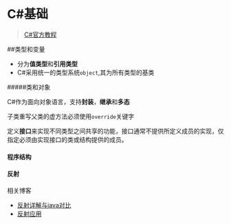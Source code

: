 # C#基础

>[C#官方教程](https://learn.microsoft.com/zh-cn/dotnet/csharp/tour-of-csharp/)

##类型和变量  



* 分为**值类型**和**引用类型**
* C#采用统一的类型系统`object`,其为所有类型的基类

#####类和对象

C#作为面向对象语言，支持**封装**，**继承**和**多态**

子类重写父类的虚方法必须使用`override`关键字

定义**接口**来实现不同类型之间共享的功能，接口通常不提供所定义成员的实现，仅指定必须由实现接口的类或结构提供的成员。




#### 程序结构



#### 反射

相关博客
* [反射详解与java对比](https://blog.csdn.net/xiansenLee/article/details/105756817)
* [反射应用]()